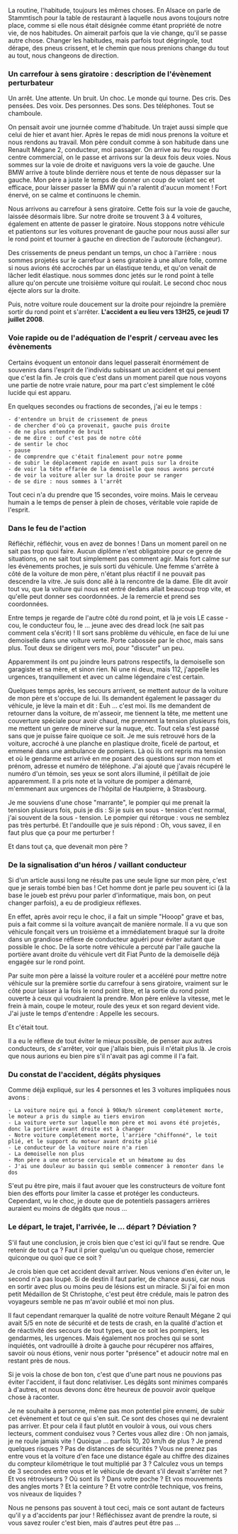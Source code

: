 La routine, l'habitude, toujours les mêmes choses. En Alsace on parle de Stammtisch pour la table de restaurant à laquelle nous avons toujours notre place, comme si elle nous était désignée comme étant propriété de notre vie, de nos habitudes. On aimerait parfois que la vie change, qu'il se passe autre chose. Changer les habitudes, mais parfois tout dégringole, tout dérape, des pneus crissent, et le chemin que nous prenions change du tout au tout, nous changeons de direction.

### Un carrefour à sens giratoire : description de l'évènement perturbateur

Un arrêt. Une attente. Un bruit. Un choc. Le monde qui tourne. Des cris. Des pensées. Des voix. Des personnes. Des sons. Des téléphones. Tout se chamboule.

On pensait avoir une journée comme d'habitude. Un trajet aussi simple que celui de hier et avant hier. Après le repas de midi nous prenons la voiture et nous rendons au travail. Mon père conduit comme à son habitude dans une Renault Mégane 2, conducteur, moi passager. On arrive au feu rouge du centre commercial, on le passe et arrivons sur la deux fois deux voies. Nous sommes sur la voie de droite et naviguons vers la voie de gauche. Une BMW arrive à toute blinde derrière nous et tente de nous dépasser sur la gauche. Mon père a juste le temps de donner un coup de volant sec et efficace, pour laisser passer la BMW qui n'a ralentit d'aucun moment ! Fort énervé, on se calme et continuons le chemin.

Nous arrivons au carrefour à sens giratoire. Cette fois sur la voie de gauche, laissée désormais libre. Sur notre droite se trouvent 3 à 4 voitures, également en attente de passer le giratoire. Nous stoppons notre véhicule et patientons sur les voitures provenant de gauche pour nous aussi aller sur le rond point et tourner à gauche en direction de l'autoroute (échangeur).

Des crissements de pneus pendant un temps, un choc à l'arrière : nous sommes projetés sur le carrefour à sens giratoire à une allure folle, comme si nous avions été accrochés par un élastique tendu, et qu'on venait de lâcher ledit élastique. nous sommes donc jetés sur le rond point à telle allure qu'on percute une troisième voiture qui roulait. Le second choc nous éjecte alors sur la droite.

Puis, notre voiture roule doucement sur la droite pour rejoindre la première sortir du rond point et s'arrêter. **L'accident a eu lieu vers 13H25, ce jeudi 17 juillet 2008**.

### Voie rapide ou de l'adéquation de l'esprit / cerveau avec les évènements

Certains évoquent un entonoir dans lequel passerait énormément de souvenirs dans l'esprit de l'individu subissant un accident et qui pensent que c'est la fin. Je crois que c'est dans un moment pareil que nous voyons une partie de notre vraie nature, pour ma part c'est simplement le côté lucide qui est apparu.

En quelques secondes ou fractions de secondes, j'ai eu le temps : 

	- d'entendre un bruit de crissement de pneus
	- de chercher d'où ça provenait, gauche puis droite
	- de ne plus entendre de bruit
	- de me dire : ouf c'est pas de notre côté
	- de sentir le choc
	- pause
	- de comprendre que c'était finalement pour notre pomme
	- de subir le déplacement rapide en avant puis sur la droite
	- de voir la tête effarée de la demoiselle que nous avons percuté
	- de voir la voiture aller sur la droite pour se ranger
	- de se dire : nous sommes à l'arrêt

Tout ceci n'a du prendre que 15 secondes, voire moins. Mais le cerveau humain a le temps de penser à plein de choses, véritable voie rapide de l'esprit.

### Dans le feu de l'action

Réfléchir, réfléchir, vous en avez de bonnes ! Dans un moment pareil on ne sait pas trop quoi faire. Aucun diplôme n'est obligatoire pour ce genre de situations, on ne sait tout simplement pas comment agir. Mais fort calme sur les évènements proches, je suis sorti du véhicule. Une femme s'arrête à côté de la voiture de mon père, n'étant plus réactif il ne pouvait pas descendre la vitre. Je suis donc allé à la rencontre de la dame. Elle dit avoir tout vu, que la voiture qui nous est entré dedans allait beaucoup trop vite, et qu'elle peut donner ses coordonnées. Je la remercie et prend ses coordonnées.

Entre temps je regarde de l'autre côté du rond point, et là je vois LE casse - cou, le conducteur fou, le ... jeune avec des dread lock (ne sait pas comment cela s'écrit) ! Il sort sans problème du véhicule, en face de lui une demoiselle dans une voiture verte. Porte cabossée par le choc, mais sans plus. Tout deux se dirigent vers moi, pour "discuter" un peu.

Apparemment ils ont pu joindre leurs patrons respectifs, la demoiselle son garagiste et sa mère, et sinon rien. Ni une ni deux, mais 112, j'appelle les urgences, tranquillement et avec un calme légendaire c'est certain.

Quelques temps après, les secours arrivent, se mettent autour de la voiture de mon père et s'occupe de lui. Ils demandent également le passager du véhicule, je lève la main et dit : Euh ... c'est moi. Ils me demandent de retourner dans la voiture, de m'asseoir, me tiennent la tête, me mettent une couverture spéciale pour avoir chaud, me prennent la tension plusieurs fois, me mettent un genre de minerve sur la nuque, etc. Tout cela s'est passé sans que je puisse faire quoique ce soit. Je me suis retrouvé hors de la voiture, accroché à une planche en plastique droite, ficelé de partout, et emmené dans une ambulance de pompiers. Là où ils ont repris ma tension et où le gendarme est arrivé en me posant des questions sur mon nom et prénom, adresse et numéro de téléphone. J'ai ajouté que j'avais récupéré le numéro d'un témoin, ses yeux se sont alors illuminé, il pétillait de joie apparemment. Il a pris note et la voiture de pomiper a démarré, m'emmenant aux urgences de l'hôpital de Hautpierre, à Strasbourg.

Je me souviens d'une chose "marrante", le pompier qui me prenait la tension plusieurs fois, puis je dis : Si je suis en sous - tension c'est normal, j'ai souvent de la sous - tension. Le pompier qui rétorque : vous ne semblez pas très perturbé. Et l'andouille que je suis répond : Oh, vous savez, il en faut plus que ça pour me perturber !

Et dans tout ça, que devenait mon père ?

### De la signalisation d'un héros / vaillant conducteur

Si d'un article aussi long ne résulte pas une seule ligne sur mon père, c'est que je serais tombé bien bas ! Cet homme dont je parle peu souvent ici (à la base le joueb est prévu pour parler d'informatique, mais bon, on peut changer parfois), a eu de prodigieux réflexes.

En effet, après avoir reçu le choc, il a fait un simple "Hooop" grave et bas, puis a fait comme si la voiture avançait de manière normale. Il a vu que son véhicule fonçait vers un troisième et a immédiatement braqué sur la droite dans un grandiose réflexe de conducteur aguéri pour éviter autant que possible le choc. De la sorte notre véhicule a percuté par l'aile gauche la portière avant droite du véhicule vert dit Fiat Punto de la demoiselle déjà engagée sur le rond point.

Par suite mon père a laissé la voiture rouler et a accéléré pour mettre notre véhicule sur la première sortie du carrefour à sens giratoire, vraiment sur le côté pour laisser à la fois le rond point libre, et la sortie du rond point ouverte à ceux qui voudraient la prendre. Mon père enlève la vitesse, met le frein à main, coupe le moteur, roule des yeux et son regard devient vide. J'ai juste le temps d'entendre : Appelle les secours.

Et c'était tout.

Il a eu le réflexe de tout éviter le mieux possible, de penser aux autres conducteurs, de s'arrêter, voir que j'allais bien, puis il n'était plus là. Je crois que nous aurions eu bien pire s'il n'avait pas agi comme il l'a fait.

### Du constat de l'accident, dégâts physiques

Comme déjà expliqué, sur les 4 personnes et les 3 voitures impliquées nous avons : 

	- La voiture noire qui a foncé à 90km/h sûrement complètement morte, le moteur a pris du simple au tiers environ
	- La voiture verte sur laquelle mon père et moi avons été projetés, donc la portière avant droite est à changer
	- Notre voiture complètement morte, l'arrière "chiffonné", le toit plié, et le support du moteur avant droite plié
	- Le conducteur de la voiture noire n'a rien
	- La demoiselle non plus
	- Mon père a une entorse cervicale et un hématome au dos
	- J'ai une douleur au bassin qui semble commencer à remonter dans le dos

S'eut pu être pire, mais il faut avouer que les constructeurs de voiture font bien des efforts pour limiter la casse et protéger les conducteurs. Cependant, vu le choc, je doute que de potentiels passagers arrières auraient eu moins de dégâts que nous ...

### Le départ, le trajet, l'arrivée, le ... départ ? Déviation ?

S'il faut une conclusion, je crois bien que c'est ici qu'il faut se rendre. Que retenir de tout ça ? Faut il prier quelqu'un ou quelque chose, remercier quiconque ou quoi que ce soit ?

Je crois bien que cet accident devait arriver. Nous venions d'en éviter un, le second n'a pas loupé. Si de destin il faut parler, de chance aussi, car nous en sortir avec plus ou moins peu de lésions est un miracle. Si j'ai foi en mon petit Médaillon de St Christophe, c'est peut être crédule, mais le patron des voyageurs semble ne pas m'avoir oublié et moi non plus.

Il faut cependant remarquer la qualité de notre voiture Renault Mégane 2 qui avait 5/5 en note de sécurité et de tests de crash, en la qualité d'action et de réactivité des secours de tout types, que ce soit les pompiers, les gendarmes, les urgences. Mais également nos proches qui se sont inquiétés, ont vadrouillé à droite à gauche pour récupérer nos affaires, savoir où nous étions, venir nous porter "présence" et adoucir notre mal en restant près de nous.

Si je vois la chose de bon ton, c'est que d'une part nous ne pouvions pas éviter l'accident, il faut donc relativiser. Les dégâts sont minimes comparés à d'autres, et nous devons donc être heureux de pouvoir avoir quelque chose à raconter.

Je ne souhaite à personne, même pas mon potentiel pire ennemi, de subir cet évènement et tout ce qui s'en suit. Ce sont des choses qui ne devraient pas arriver. Et pour cela il faut plutôt en vouloir à vous, oui vous chers lecteurs, comment conduisez vous ? Certes vous allez dire : Oh non jamais, je ne roule jamais vite ! Quoique ... parfois 10, 20 km/h de plus ? Je prend quelques risques ? Pas de distances de sécurités ? Vous ne prenez pas entre vous et la voiture d'en face une distance égale au chiffre des dizaines du compteur kilométrique le tout multiplié par 3 ? Calculez vous un temps de 3 secondes entre vous et le véhicule de devant s'il devait s'arrêter net ? Et vos rétroviseurs ? Où sont ils ? Dans votre poche ? Et vos mouvements des angles morts ? Et la ceinture ? Et votre contrôle technique, vos freins, vos niveaux de liquides ?

Nous ne pensons pas souvent à tout ceci, mais ce sont autant de facteurs qu'il y a d'accidents par jour ! Réfléchissez avant de prendre la route, si vous savez rouler c'est bien, mais d'autres peut être pas ...

